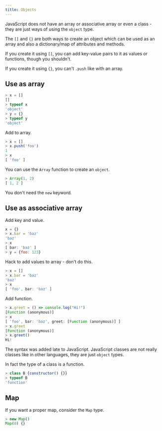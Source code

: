 ```yaml
---
title: Objects
---
```


JavaScript does not have an array or associative array or even a class - they are just ways of using the `object` type.

The `[]` and `{}` are both ways to create an object which can be used as an array and also a dictionary/map of attributes and methods.

If you create it using `[]`, you can add key-value pairs to it as values or functions, though you shouldn't.

If you create it using `{}`, you can't `.push` like with an array.


## Use as array

```javascript
> x = []
[]
> typeof x
'object'
> y = {}
> typeof y
'object'
```

Add to array.

```javascript
> x = []
> x.push('foo')
1
> x
[ 'foo' ]
```

You can use the `Array` function to create an `object`.

```javascript
> Array(1, 2)
[ 1, 2 ]
```

You don't need the `new` keyword.


## Use as associative array

Add key and value.

```javascript
x = {}
> x.bar = 'baz'
'baz'
> x
[ bar: 'baz' ]
> y = {foo: 123}
```


Hack to add values to array - don't do this.

```javascript
> x = []
> x.bar = 'baz'
'baz'
> x
[ 'foo', bar: 'baz' ]
```

Add function.

```javascript
> x.greet = () => console.log("Hi!")
[Function (anonymous)]
> x
[ 'foo', bar: 'baz', greet: [Function (anonymous)] ]
> x.greet
[Function (anonymous)]
> x.greet()
Hi!
```

The syntax was added late to JavaScript. JavaScript classes are not really classes like in other languages, they are just `object` types.

In fact the type of a class is a function.

```javascript
> class B {constructor() {}}
> typeof B
'function'
```


## Map

If you want a proper map, consider the `Map` type.

```javascript
> new Map()
Map(0) {}
```
